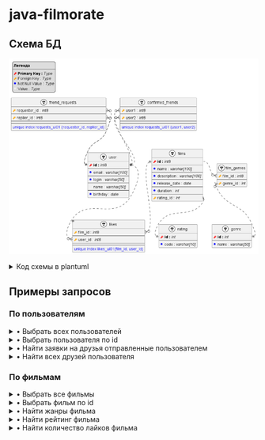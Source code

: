 # java-filmorate

## Схема БД

![db-schema](db-schema.png)

<details><summary>Код схемы в plantuml</summary>

```plantuml
!define table(name, desc) class name as "desc" << (T, white) >>

!define pk(x, t) <b><color:#red><&key></color> x :</b> <i>t</i>
!define fk(x, t) <color:#orange><&key></color> x : <i>t</i>
!define nn(x, t) <color:#blue><&media-record></color> x : <i>t</i>
!define col(x, t) <color:#efefef><&media-record></color> x : <i>t</i>

skinparam packageStyle rectangle
hide stereotypes
allowmixing

legend top left
<b>Легенда</b>
----
pk("Primary Key", "Type")
fk("Foreign Key", "Type")
nn("Not Null Value", "Type")
col("Value", Type)
end legend

table(users, "user") {
    pk(id, int8)
    ----
    nn(email, varchar[100]) 
    ----
    nn(login, varchar[50]) 
    ----
    col(name, varchar[50])
    ----
    nn(birthday, date)
}

table(requests, "friend_requests") {
    fk(requester_id, int8)
    ----
    fk(replier_id, int8)
    ----
    ----
    <color:blue>unique index requests_ui01 (requester_id, replier_id)</color>
}

table(friends, "confirmed_friends") {
    fk(user1, int8)
    ----
    fk(user2, int8)
    ----
    ----
    <color:blue>unique index requests_ui01 (user1, user2)</color>
}

table(films, "films") {
    pk(id, int8)
    ----
    nn(name, varchar[100]) 
    ----
    nn(description, varchar[100])
    ----
    nn(release_date, date) 
    ----
    nn(duration, int)
    ----
    fk(rating_id, int)
}

table(likes, "likes") {
    fk(film_id, int8)
    ----
    fk(user_id, int8)
    ----
    ----
    <color:blue>unique index likes_ui01(film_id, user_id)</color>
}

table(fg, "film_genres") {
    fk(film_id, int8)
    ----
    fk(genre_id, int)
}

table(genre, "genre") {
    pk(id, int)
    ----
    nn(name, varchar[50])
}

table(rating, "rating") {
    pk(id, int)
    ----
    nn(code, varchar[10])
}

requests::requester_id }o..|| users::id
requests::replier_id }o..|| users::id

friends::user1 }o..|| users::id
friends::user2 }o..|| users::id

films::id ||..o{ likes::film_id
users::id ||..o{ likes::user_id

films::rating_id }..|| rating::id

films::id ||.r.o{ fg::film_id
fg::genre_id }o..|| genre::id

```

</details>

## Примеры запросов

### По пользователям

<details><summary>• Выбрать всех пользователей</summary>

```sql
select *
  from users;
```

</details>

<details><summary>• Выбрать пользователя по id</summary>

```sql
select *
  from users
 where id = :id;
```

</details>

<details><summary>• Найти заявки на друзья отправленные пользователем</summary>

```sql
select *
  from friend_requests
 where requester_id = :id;
```

</details>

<details><summary>• Найти всех друзей пользователя</summary>

```sql
select *
  from confirmed_friends
 where user1 = :id;
```

</details>

### По фильмам

<details><summary>• Выбрать все фильмы</summary>

```sql
select *
  from films
 where id = :id;
```

</details>

<details><summary>• Выбрать фильм по id</summary>

```sql
select *
  from films
 where id = :id;
```

</details>

<details><summary>• Найти жанры фильма</summary>

```sql
select r.code
  from film_genres fg
  join genres g on g.id = fg.genre_id
 where fg.film_id = :id;
```

</details>

<details><summary>• Найти рейтинг фильма</summary>

```sql
select r.code
  from films f
  join raiting r on r.id = f.raiting_id
 where id = :id;
```

</details>

<details><summary>• Найти количество лайков фильма</summary>

```sql
select count(1)
  from films f
  join likes k on k.film_id = f.id
 where id = :id;
```

</details>